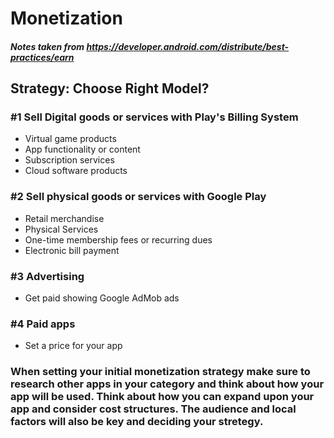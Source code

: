 # Monetization
##### Notes taken from https://developer.android.com/distribute/best-practices/earn
## Strategy: Choose Right Model?
### #1 Sell Digital goods or services with Play's Billing System
- Virtual game products
- App functionality or content
- Subscription services
- Cloud software products

### #2 Sell physical goods or services with Google Play
- Retail merchandise
- Physical Services
- One-time membership fees or recurring dues
- Electronic bill payment

### #3 Advertising
- Get paid showing Google AdMob ads

### #4 Paid apps
- Set a price for your app

### When setting your initial monetization strategy make sure to research other apps in your category and think about how your app will be used. Think about how you can expand upon your app and consider cost structures. The audience and local factors will also be key and deciding your stretegy.